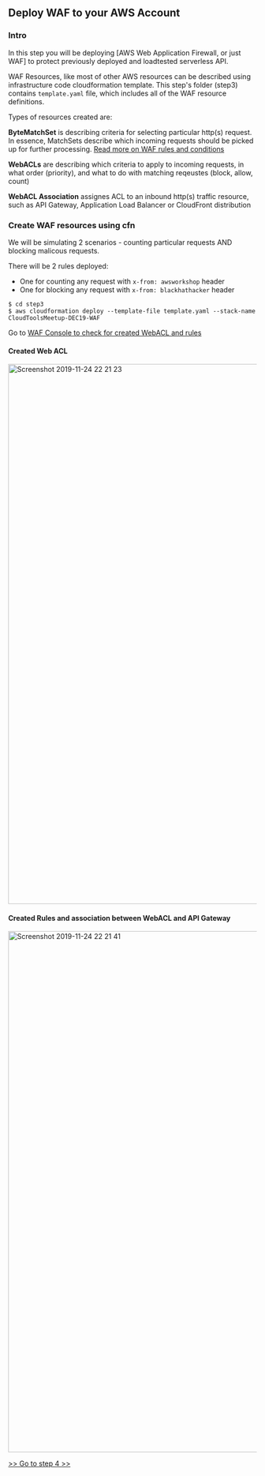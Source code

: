 ## Deploy WAF to your AWS Account

### Intro 

In this step you will be deploying [AWS Web Application Firewall, or just WAF]
to protect previously deployed and loadtested serverless API. 

WAF Resources, like most of other AWS resources can be described using
infrastructure code cloudformation template. This step's folder (step3)
contains `template.yaml` file, which includes all of the WAF resource definitions. 

Types of resources created are:

**ByteMatchSet** is describing criteria for selecting particular http(s) request. In essence, MatchSets describe which incoming requests should be picked up for further processing. [Read more on WAF rules and conditions](https://docs.aws.amazon.com/waf/latest/developerguide/how-aws-waf-works.html)

**WebACLs** are describing which criteria to apply to incoming requests, in what order (priority), and what to do with matching reqeustes (block, allow, count)

**WebACL Association** assignes ACL to an inbound http(s) traffic resource, 
such as API Gateway, Application Load Balancer or CloudFront distribution


### Create WAF resources using cfn
We will be simulating 2 scenarios - counting particular requests AND 
blocking malicous requests. 

There will be 2 rules deployed:
- One for counting any request with `x-from: awsworkshop` header
- One for blocking any request with `x-from: blackhathacker` header


```
$ cd step3
$ aws cloudformation deploy --template-file template.yaml --stack-name CloudToolsMeetup-DEC19-WAF

```

Go to [WAF Console to check for created WebACL and rules](https://console.aws.amazon.com/wafv2/home?region=us-east-2#/webacls)


#### Created Web ACL 
<img width="1094" alt="Screenshot 2019-11-24 22 21 23" src="https://user-images.githubusercontent.com/1170273/69493896-dd966f00-0f08-11ea-84f8-6501af4f23a4.png">

#### Created Rules and association between WebACL and API Gateway

<img width="1056" alt="Screenshot 2019-11-24 22 21 41" src="https://user-images.githubusercontent.com/1170273/69493897-df603280-0f08-11ea-9f36-86446f0ce78e.png">



[>> Go to step 4 >> ](../step4/README.md)